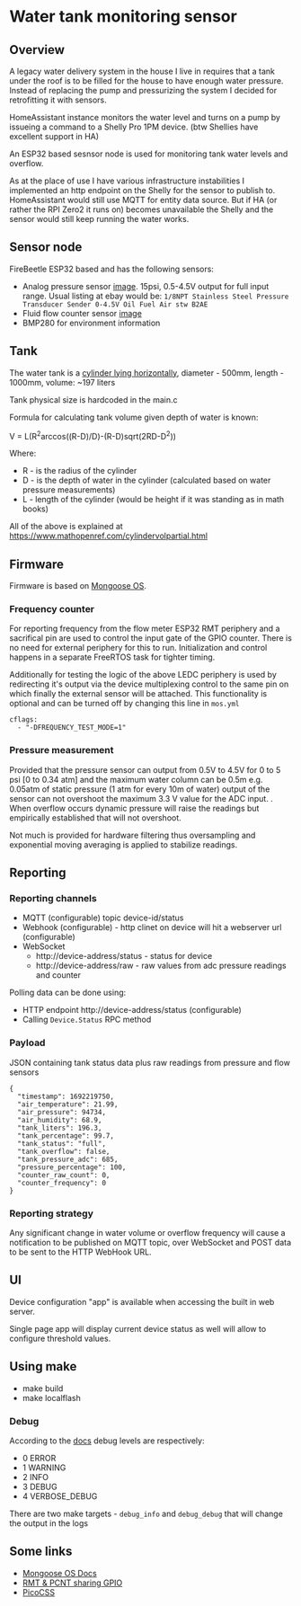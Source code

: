 # Water tank monitoring sensor

## Overview

A legacy water delivery system in the house I live in requires that a tank under the roof is to 
be filled for the house to have enough water pressure. Instead of replacing the pump 
and pressurizing the system I decided for retrofitting it with sensors.

HomeAssistant instance monitors the water level and turns on a pump by issueing a command to a Shelly Pro 1PM device. (btw Shellies have excellent support in HA)

An ESP32 based sesnsor node is used for monitoring tank water levels and overflow.

As at the place of use I have various infrastructure instabilities I implemented an http endpoint on the Shelly for the sensor to publish to. HomeAssistant would still use MQTT for entity data source. But if HA (or rather the RPI Zero2 it runs on) becomes unavailable the Shelly and the sensor would still keep running the water works.

## Sensor node

FireBeetle ESP32 based and has the following sensors:
- Analog pressure sensor [image](docs/analog-pressure-sensor.jpg). 15psi, 0.5-4.5V output for full input range. Usual listing at ebay would be: `1/8NPT Stainless Steel Pressure Transducer Sender 0-4.5V Oil Fuel Air stw B2AE`
- Fluid flow counter sensor [image](docs/flow-counter-sensor.jpg)
- BMP280 for environment information

## Tank

The water tank is a [cylinder lying horizontally](docs/cylinder-tank.png), diameter - 500mm, length - 1000mm, volume: ~197 liters

Tank physical size is hardcoded in the main.c

Formula for calculating tank volume given depth of water is known:

V = L(R<sup>2</sup>arccos((R-D)/D)-(R-D)sqrt(2RD-D<sup>2</sup>))

Where:
- R - is the radius of the cylinder
- D - is the depth of water in the cylinder (calculated based on water pressure measurements)
- L - length of the cylinder (would be height if it was standing as in math books)

All of the above is explained at https://www.mathopenref.com/cylindervolpartial.html

## Firmware

Firmware is based on [Mongoose OS](https://mongoose-os.com).

### Frequency counter

For reporting frequency from the flow meter ESP32 RMT periphery and a sacrifical pin are used to control the input gate of the GPIO counter. There is no need for external periphery for this to run. Initialization and control happens in a separate FreeRTOS task for tighter timing.

Additionally for testing the logic of the above LEDC periphery is used by redirecting it's output via the device multiplexing control to the same pin on which finally the external sensor will be attached. This functionality is optional and can be turned off by changing this line in `mos.yml`

```
cflags:
  - "-DFREQUENCY_TEST_MODE=1"
```

### Pressure measurement

Provided that the pressure sensor can output from 0.5V to 4.5V for 0 to 5 psi [0 to 0.34 atm] and the maximum water column can be 0.5m e.g. 0.05atm of static pressure  (1 atm for every 10m of water) output of the sensor can not overshoot the maximum 3.3 V value for the ADC input. . When overflow occurs dynamic pressure will raise the readings but empirically established that will not overshoot.

Not much is provided for hardware filtering thus oversampling and exponential moving averaging is applied to stabilize readings.

## Reporting 
### Reporting channels

- MQTT (configurable) topic device-id/status
- Webhook (configurable) - http clinet on device will hit a webserver url (configurable)
- WebSocket
  - http://device-address/status - status for device
  - http://device-address/raw - raw values from adc pressure readings and counter

Polling data can be done using:

- HTTP endpoint http://device-address/status (configurable)
- Calling `Device.Status` RPC method
### Payload

JSON containing tank status data plus raw readings from pressure and flow sensors

```
{
  "timestamp": 1692219750,
  "air_temperature": 21.99,
  "air_pressure": 94734,
  "air_humidity": 68.9,
  "tank_liters": 196.3,
  "tank_percentage": 99.7,
  "tank_status": "full",
  "tank_overflow": false,
  "tank_pressure_adc": 685,
  "pressure_percentage": 100,
  "counter_raw_count": 0,
  "counter_frequency": 0
}
```

### Reporting strategy

Any significant change in water volume or overflow frequency will cause a notification to be published on MQTT topic, over WebSocket and POST data to be sent to the HTTP WebHook URL.

## UI

Device configuration "app" is available when accessing the built in web server.

Single page app will display current device status as well will allow to configure threshold values. 

## Using make

- make build
- make localflash

### Debug

According to the [docs](https://mongoose-os.com/docs/mongoose-os/userguide/debug.md) debug levels are respectively:

- 0 ERROR
- 1 WARNING
- 2 INFO
- 3 DEBUG
- 4 VERBOSE_DEBUG

There are two make targets - `debug_info` and `debug_debug` that will change the output in the logs 

## Some links

- [Mongoose OS Docs](https://mongoose-os.com/docs/)
- [RMT & PCNT sharing GPIO](https://www.esp32.com/viewtopic.php?f=13&t=4953)
- [PicoCSS](https://picocss.com)